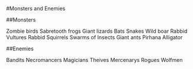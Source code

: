 #Monsters and Enemies

##Monsters

Zombie birds
Sabretooth frogs
Giant lizards
Bats
Snakes
Wild boar
Rabbid Vultures
Rabbid Squirrels
Swarms of Insects
Giant ants
Pirhana
Alligator

##Enemies

Bandits
Necromancers
Magicians
Theives
Mercenarys
Rogues
Wolfmen